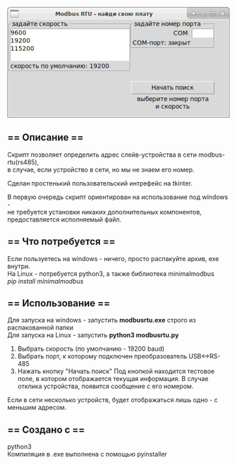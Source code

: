 ![Alt-текст](https://github.com/z34hyr/python_projects/blob/main/modbus_rtu/UI.png "User interface")

## ==	Описание	==
Скрипт позволяет определить адрес слейв-устройства в сети modbus-rtu(rs485),  
в случае, если устройство в сети, но мы не знаем его номер.

Сделан простенький пользовательский интрефейс на tkinter.

В первую очередь скрипт ориентирован на использование под windows -  
не требуется установки никаких дополнительных компонентов,  
предоставляется исполняемый файл.

## ==	Что потребуется	==
Если пользуетесь на windows - ничего, просто распакуйте архив,
exe внутри.  
На Linux - потребуется python3, а также библиотека minimalmodbus  
_pip install minimalmodbus_

## ==	Использование	==
Для запуска на windows - запустить **modbusrtu.exe** строго из распакованной папки  
Для запуска на Linux - запустить **python3 modbusrtu.py**

1) Выбрать скорость (по умолчанию - 19200  baud)
2) Выбрать порт, к которому подключен преобразователь USB<->RS-485
3) Нажать кнопку "Начать поиск"
Под кнопкой находится тестовое поле, в котором отображается
текущая информация.
В случае отклика устройства, появится сообщение с его номером.

Если в сети несколько устройств, будет отображаться лишь одно - с меньшим адресом.

## ==	Создано с	==
python3  
Компиляция в .exe выполнена с помощью pyinstaller  
